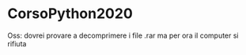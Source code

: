 # CorsoPython2020

Oss: dovrei provare a decomprimere i file .rar ma per ora il computer si rifiuta
